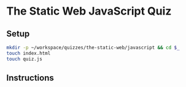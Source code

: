 # The Static Web JavaScript Quiz

## Setup

```bash
mkdir -p ~/workspace/quizzes/the-static-web/javascript && cd $_
touch index.html
touch quiz.js
```

## Instructions
